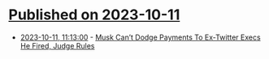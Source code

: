 # [Published on 2023-10-11](index.md)

* [2023-10-11, 11:13:00](https://soylentnews.org/article.pl?sid=23/10/10/1150228&from=rss) - [Musk Can’t Dodge Payments To Ex-Twitter Execs He Fired, Judge Rules](https://soylentnews.org/article.pl?sid=23/10/10/1150228&from=rss)

